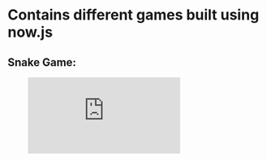 # Contains different games built using now.js


## Snake Game:
<figure class="video_container">
  <iframe src="https://github.com/krishpranav/now.js/raw/master/examples/snake-game/vid/snakegame.mov" frameborder="0" allowfullscreen="true"> </iframe>
</figure>